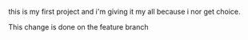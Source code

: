 this is my first project and i'm giving it my all because i nor get choice.

This change is done on the feature branch
